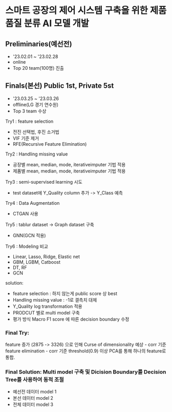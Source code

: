 # 스마트 공장의 제어 시스템 구축을 위한 제품 품질 분류 AI 모델 개발

## Preliminaries(예선전)
  - '23.02.01 ~ '23.02.28
  - online
  - Top 20 team(100명) 진출

## Finals(본선) Public 1st, Private 5st
  - '23.03.25 ~ '23.03.26
  - offline(LG 경기 연수원)
  - Top 3 team 수상

Try1 : feature selection
- 전진 선택법, 후진 소거법 
- VIF 기준 제거
- RFE(Recursive Feature Elimination) 

Try2 : Handling missing value
- 공장별 mean, median, mode, iterativeimputer 기법 적용
- 제품별 mean, median, mode, iterativeimputer 기법 적용

Try3 : semi-supervised learning 시도
- test dataset에 Y_Quality column 추가 -> Y_Class 예측

Try4 : Data Augmentation
- CTGAN 사용

Try5 : tablur dataset -> Graph dataset 구축
- GNN(GCN 적용)

Try6 : Modeling 비교
- Linear, Lasso, Ridge, Elastic net
- GBM, LGBM, Catboost
- DT, RF
- GCN

solution:
  - feature selection : 하지 않는게 public score 상 best
  - Handling missing value : -1로 결측치 대체
  - Y_Quality log transformation 적용
  - PRODCUT 별로 multi model 구축
  - 평가 방식 Macro F1 score 에 따른 decision boundary 수정

### Final Try:
feature 증가 (2875 -> 3326) 으로 인해 Curse of dimensionality 예상
    - corr 기준 feature elimination
    - corr 기준 threshold(0.9) 이상 PCA를 통해 하나의 feature로 통합.
    
### Final Solution: Multi model 구축 및 Dicision Boundary를 Decision Tree를 사용하여 동적 조절
  - 예선전 데이터 model 1
  - 본선 데이터 model 2
  - 전체 데이터 model 3
